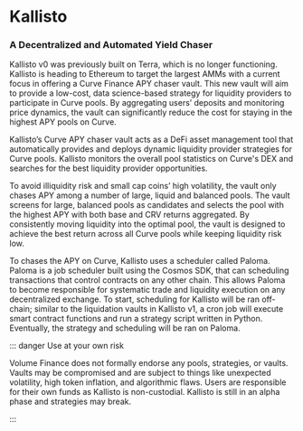# Kallisto
### A Decentralized and Automated Yield Chaser

Kallisto v0 was previously built on Terra, which is no longer functioning. Kallisto is heading
to Ethereum to target the largest AMMs with a current focus in offering a Curve Finance APY chaser
vault. This new vault will aim to provide a low-cost, data science-based strategy for liquidity
providers to participate in Curve pools. By aggregating users’ deposits and monitoring price dynamics,
the vault can significantly reduce the cost for staying in the highest APY pools on Curve.

Kallisto’s Curve APY chaser vault acts as a DeFi asset management tool that automatically provides
and deploys dynamic liquidity provider strategies for Curve pools. Kallisto monitors the overall pool
statistics on Curve's DEX and searches for the best liquidity provider opportunities.

To avoid illiquidity risk and small cap coins’ high volatility, the vault only chases APY among a
number of large, liquid and balanced pools. The vault screens for large, balanced pools as candidates
and selects the pool with the highest APY with both base and CRV returns aggregated. By consistently
moving liquidity into the optimal pool, the vault is designed to achieve the best return across all
Curve pools while keeping liquidity risk low.

To chases the APY on Curve, Kallisto uses a scheduler called Paloma. Paloma is a job scheduler built
using the Cosmos SDK, that can scheduling transactions that control contracts on any other chain.
This allows Paloma to become responsible for systematic trade and liquidity execution on any decentralized
exchange. To start, scheduling for Kallisto will be ran off-chain; similar to the liquidation vaults in
Kallisto  v1, a cron job will execute smart contract functions and run a strategy script written in Python.
Eventually, the strategy and scheduling will be ran on Paloma.

::: danger Use at your own risk

Volume Finance does not formally endorse any pools, strategies, or vaults. Vaults may be compromised
and are subject to things like unexpected volatility, high token inflation, and algorithmic flaws.
Users are responsible for their own funds as Kallisto is non-custodial. Kallisto is still in an alpha
phase and strategies may break.

:::
